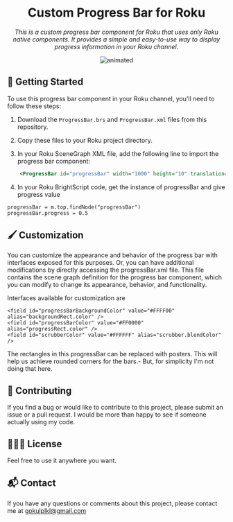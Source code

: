 
<h1 align="center">Custom Progress Bar for Roku</h1>

<p align="center">
  <i>This is a custom progress bar component for Roku that uses only Roku native components. It provides a simple and easy-to-use way to display progress information in your Roku channel.</i>
</p>

<p align="center">
  <img src="https://user-images.githubusercontent.com/52960334/225397707-e91c9d61-721e-4eaa-9a57-4ab624dd3481.gif" alt="animated" />
</p>

## 🏁 Getting Started

To use this progress bar component in your Roku channel, you'll need to follow these steps:

1. Download the `ProgressBar.brs` and `ProgressBar.xml` files from this repository.

2. Copy these files to your Roku project directory.

3. In your Roku SceneGraph XML file, add the following line to import the progress bar component:

```xml
    <ProgressBar id="progressBar" width="1000" height="10" translation="[500, 500]" />
```
4. In your Roku BrightScript code, get the instance of progressBar and give progress value

```
progressBar = m.top.findNode("progressBar")
progressBar.progress = 0.5
```

## 🖌️ Customization

You can customize the appearance and behavior of the progress bar with interfaces exposed for this purposes. Or, you can have additional modifications by directly accessing the progressBar.xml file. This file contains the scene graph definition for the progress bar component, which you can modify to change its appearance, behavior, and functionality. 

Interfaces available for customization are
```
<field id="progressBarBackgroundColor" value="#FFFF00" alias="backgroundRect.color" />
<field id="progressBarColor" value="#FF0000" alias="progressRect.color" />
<field id="scrubberColor" value="#FFFFFF" alias="scrubber.blendColor" />
```

The rectangles in this progressBar can be replaced with posters. This will help us achieve rounded corners for the bars.- But, for simplicity I'm not doing that here.

## 🏦 Contributing

If you find a bug or would like to contribute to this project, please submit an issue or a pull request. I would be more than happy to see if someone actually using my code.

## 👮🏽‍♀️ License

Feel free to use it anywhere you want.

## 📬 Contact

If you have any questions or comments about this project, please contact me at gokulplkl@gmail.com
